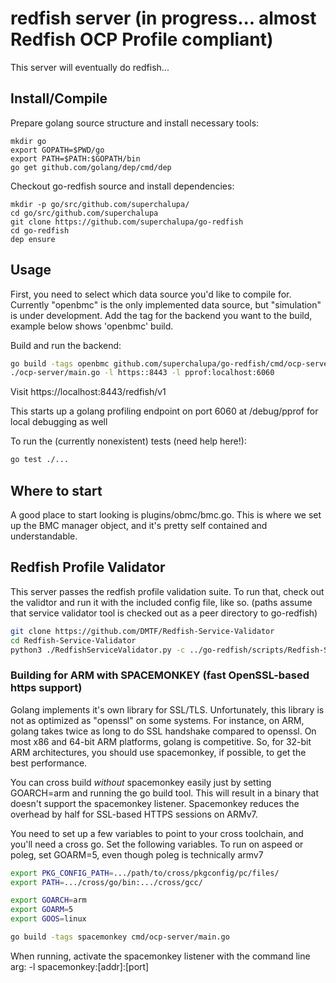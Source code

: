 # redfish server (in progress... almost Redfish OCP Profile compliant)

This server will eventually do redfish...

## Install/Compile

Prepare golang source structure and install necessary tools:

```
mkdir go
export GOPATH=$PWD/go
export PATH=$PATH:$GOPATH/bin
go get github.com/golang/dep/cmd/dep
```

Checkout go-redfish source and install dependencies:

```
mkdir -p go/src/github.com/superchalupa/
cd go/src/github.com/superchalupa
git clone https://github.com/superchalupa/go-redfish
cd go-redfish
dep ensure
```

## Usage

First, you need to select which data source you'd like to compile for.
Currently "openbmc" is the only implemented data source, but "simulation" is
under development. Add the tag for the backend you want to the build, example
below shows 'openbmc' build.

Build and run the backend:
```bash
go build -tags openbmc github.com/superchalupa/go-redfish/cmd/ocp-server
./ocp-server/main.go -l https::8443 -l pprof:localhost:6060
```

Visit https://localhost:8443/redfish/v1

This starts up a golang profiling endpoint on port 6060 at /debug/pprof for local debugging as well

To run the (currently nonexistent) tests (need help here!):
```bash
go test ./...
```

## Where to start

A good place to start looking is plugins/obmc/bmc.go. This is where we set up the BMC manager object, and it's pretty self contained and understandable.

## Redfish Profile Validator

This server passes the redfish profile validation suite. To run that, check out the validtor and run it with the included config file, like so. (paths assume that service validator tool is checked out as a peer directory to go-redfish)
```bash
git clone https://github.com/DMTF/Redfish-Service-Validator
cd Redfish-Service-Validator
python3 ./RedfishServiceValidator.py -c ../go-redfish/scripts/Redfish-Service-Validator.ini 
```

### Building for ARM with SPACEMONKEY (fast OpenSSL-based https support)

Golang implements it's own library for SSL/TLS. Unfortunately, this library is not as optimized as "openssl" on some systems. For instance, on ARM, golang takes twice as long to do SSL handshake compared to openssl. On most x86 and 64-bit ARM platforms, golang is competitive. So, for 32-bit ARM architectures, you should use spacemonkey, if possible, to get the best performance.

You can cross build *without* spacemonkey easily just by setting GOARCH=arm and running the go build tool. This will result in a binary that doesn't support the spacemonkey listener. Spacemonkey reduces the overhead by half for SSL-based HTTPS sessions on ARMv7.

You need to set up a few variables to point to your cross toolchain, and you'll need a cross go. Set the following variables. To run on aspeed or poleg, set GOARM=5, even though poleg is technically armv7

```bash
export PKG_CONFIG_PATH=.../path/to/cross/pkgconfig/pc/files/
export PATH=.../cross/go/bin:.../cross/gcc/

export GOARCH=arm
export GOARM=5
export GOOS=linux

go build -tags spacemonkey cmd/ocp-server/main.go
```

When running, activate the spacemonkey listener with the command line arg: -l spacemonkey:[addr]:[port]
